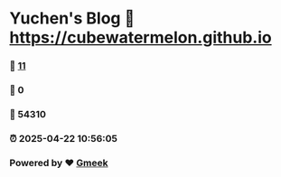 # Yuchen's Blog :link: https://cubewatermelon.github.io 
### :page_facing_up: [11](https://cubewatermelon.github.io/tag.html) 
### :speech_balloon: 0 
### :hibiscus: 54310 
### :alarm_clock: 2025-04-22 10:56:05 
### Powered by :heart: [Gmeek](https://github.com/Meekdai/Gmeek)

